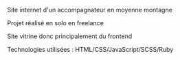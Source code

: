 Site internet d'un accompagnateur en moyenne montagne

Projet réalisé en solo en freelance

Site vitrine donc principalement du frontend

Technologies utilisées : HTML/CSS/JavaScript/SCSS/Ruby
